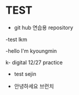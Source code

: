 # TEST

- git hub 연습용 repository

-test lkm

-hello I'm kyoungmin

k- digital 12/27 practice

- test sejin

- 안녕하세요 브런치
